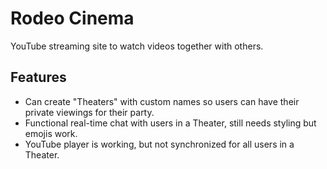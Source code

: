 # Rodeo Cinema
YouTube streaming site to watch videos together with others.

## Features

- Can create "Theaters" with custom names so users can have their private viewings for their party.
- Functional real-time chat with users in a Theater, still needs styling but emojis work.
- YouTube player is working, but not synchronized for all users in a Theater.
